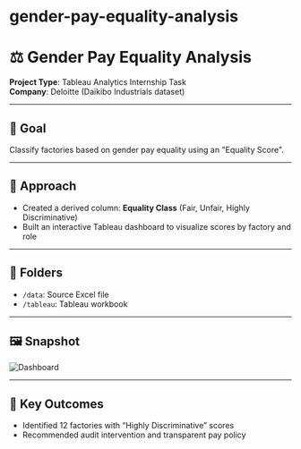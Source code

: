 # gender-pay-equality-analysis 
# ⚖️ Gender Pay Equality Analysis

**Project Type**: Tableau Analytics Internship Task  
**Company**: Deloitte (Daikibo Industrials dataset)

--- 

## 🎯 Goal
Classify factories based on gender pay equality using an "Equality Score".
 
---

## 🧠 Approach 
- Created a derived column: **Equality Class** (Fair, Unfair, Highly Discriminative)
- Built an interactive Tableau dashboard to visualize scores by factory and role

---

## 📁 Folders
- `/data`: Source Excel file
- `/tableau`: Tableau workbook

---

## 🖼️ Snapshot
![Dashboard](tableau/equality_score_dashboard.png)

---

## 📌 Key Outcomes
- Identified 12 factories with “Highly Discriminative” scores
- Recommended audit intervention and transparent pay policy
